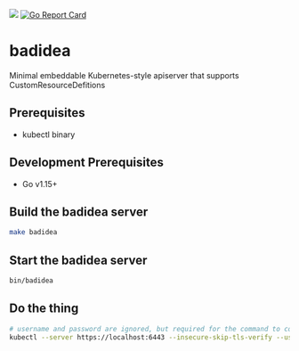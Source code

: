 <p>
<a href="https://godoc.org/github.com/thetirefire/badidea"><img src="https://godoc.org/github.com/thetirefire/badidea?status.svg"></a>
<a href="https://goreportcard.com/report/github.com/thetirefire/badidea"><img alt="Go Report Card" src="https://goreportcard.com/badge/github.com/thetirefire/badidea" /></a>
</p>

# badidea

Minimal embeddable Kubernetes-style apiserver that supports CustomResourceDefitions

## Prerequisites

- kubectl binary

## Development Prerequisites

- Go v1.15+

## Build the badidea server

```sh
make badidea
```

## Start the badidea server

```sh
bin/badidea
```

## Do the thing

```sh
# username and password are ignored, but required for the command to complete
kubectl --server https://localhost:6443 --insecure-skip-tls-verify --username=bad --password=idea <the thing>
```
